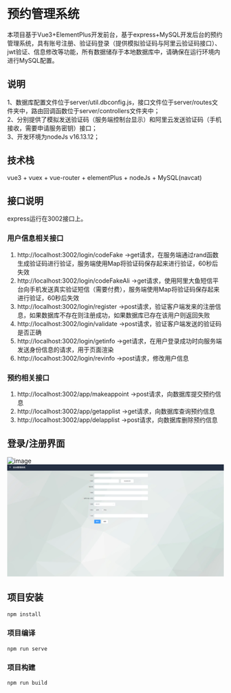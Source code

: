 # 预约管理系统
本项目基于Vue3+ElementPlus开发前台，基于express+MySQL开发后台的预约管理系统，具有账号注册、验证码登录（提供模拟验证码与阿里云验证码接口）、jwt验证、信息修改等功能，所有数据储存于本地数据库中，请确保在运行环境内进行MySQL配置。

## 说明  
1、数据库配置文件位于server/util.dbconfig.js，接口文件位于server/routes文件夹中，路由回调函数位于server/controllers文件夹中；  
2、分别提供了模拟发送验证码（服务端控制台显示）和阿里云发送验证码（手机接收，需要申请服务密钥）接口；  
3、开发环境为nodeJs v16.13.12；  

## 技术栈
vue3 + vuex + vue-router + elementPlus + nodeJs + MySQL(navcat)

## 接口说明
express运行在3002接口上。
### 用户信息相关接口
1.  http://localhost:3002/login/codeFake  ->get请求，在服务端通过rand函数生成验证码进行验证，服务端使用Map将验证码保存起来进行验证，60秒后失效
2.  http://localhost:3002/login/codeFakeAli  ->get请求，使用阿里大鱼短信平台向手机发送真实验证短信（需要付费），服务端使用Map将验证码保存起来进行验证，60秒后失效
3.  http://localhost:3002/login/register  ->post请求，验证客户端发来的注册信息，如果数据库不存在则注册成功，如果数据库已存在该用户则返回失败
4.  http://localhost:3002/login/validate  ->post请求，验证客户端发送的验证码是否正确
5.  http://localhost:3002/login/getinfo ->get请求，在用户登录成功时向服务端发送身份信息的请求，用于页面渲染
6.  http://localhost:3002/login/revinfo  ->post请求，修改用户信息
### 预约相关接口
1.  http://localhost:3002/app/makeappoint  ->post请求，向数据库提交预约信息
2.  http://localhost:3002/app/getapplist  ->get请求，向数据库查询预约信息
3.  http://localhost:3002/app/delapplist  ->post请求，向数据库删除预约信息


## 登录/注册界面
![image](preview/login.jpg)
![image](preview/register.jpg)

## 项目安装
```
npm install
```

### 项目编译
```
npm run serve 
```

### 项目构建
```
npm run build
```


